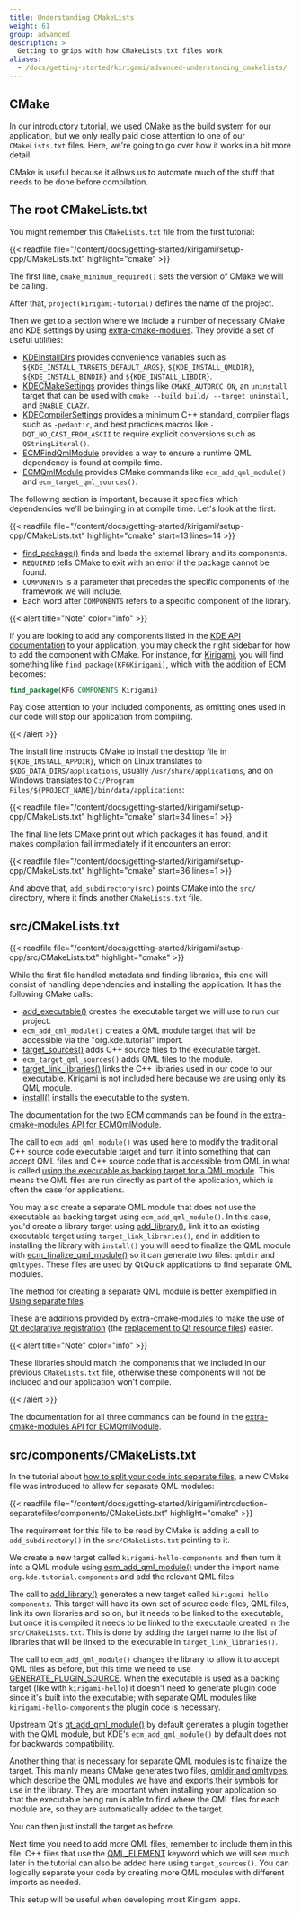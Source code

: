 ```yaml
---
title: Understanding CMakeLists
weight: 61
group: advanced
description: > 
  Getting to grips with how CMakeLists.txt files work
aliases:
  - /docs/getting-started/kirigami/advanced-understanding_cmakelists/
---
```


## CMake
In our introductory tutorial, we used [CMake](https://cmake.org/) as the build system for our application, but we only really paid close attention to one of our `CMakeLists.txt` files. Here, we're going to go over how it works in a bit more detail.

CMake is useful because it allows us to automate much of the stuff that needs to be done before compilation.

## The root CMakeLists.txt

You might remember this `CMakeLists.txt` file from the first tutorial:

{{< readfile file="/content/docs/getting-started/kirigami/setup-cpp/CMakeLists.txt" highlight="cmake" >}}

The first line, `cmake_minimum_required()` sets the version of CMake we will be calling.

After that, `project(kirigami-tutorial)` defines the name of the project.

Then we get to a section where we include a number of necessary CMake and KDE settings by using [extra-cmake-modules](https://api.kde.org/ecm/). They provide a set of useful utilities:

- [KDEInstallDirs](https://api.kde.org/ecm/kde-module/KDEInstallDirs6.html) provides convenience variables such as `${KDE_INSTALL_TARGETS_DEFAULT_ARGS}`, `${KDE_INSTALL_QMLDIR}`, `${KDE_INSTALL_BINDIR}` and `${KDE_INSTALL_LIBDIR}`.
- [KDECMakeSettings](https://api.kde.org/ecm/kde-module/KDECMakeSettings.html) provides things like `CMAKE_AUTORCC ON`, an `uninstall` target that can be used with `cmake --build build/ --target uninstall`, and `ENABLE_CLAZY`.
- [KDECompilerSettings](https://api.kde.org/ecm/kde-module/KDECMakeSettings.html) provides a minimum C++ standard, compiler flags such as `-pedantic`, and best practices macros like `-DQT_NO_CAST_FROM_ASCII` to require explicit conversions such as `QStringLiteral()`.
- [ECMFindQmlModule](https://api.kde.org/ecm/module/ECMFindQmlModule.html) provides a way to ensure a runtime QML dependency is found at compile time.
- [ECMQmlModule](https://api.kde.org/ecm/module/ECMQmlModule.html) provides CMake commands like `ecm_add_qml_module()` and `ecm_target_qml_sources()`.

The following section is important, because it specifies which dependencies we'll be bringing in at compile time. Let's look at the first:

{{< readfile file="/content/docs/getting-started/kirigami/setup-cpp/CMakeLists.txt" highlight="cmake" start=13 lines=14 >}}

- [find_package()](https://cmake.org/cmake/help/latest/command/find_package.html) finds and loads the external library and its components.
- `REQUIRED` tells CMake to exit with an error if the package cannot be found.
- `COMPONENTS` is a parameter that precedes the specific components of the framework we will include.
- Each word after `COMPONENTS` refers to a specific component of the library.

{{< alert title="Note" color="info" >}}

If you are looking to add any components listed in the [KDE API documentation](https://api.kde.org/) to your application, you may check the right sidebar for how to add the component with CMake. For instance, for [Kirigami](docs:kirigami;kirigami-index.html), you will find something like `find_package(KF6Kirigami)`, which with the addition of ECM becomes:

```cmake
find_package(KF6 COMPONENTS Kirigami)
```

Pay close attention to your included components, as omitting ones used in our code will stop our application from compiling.

{{< /alert >}}

The install line instructs CMake to install the desktop file in `${KDE_INSTALL_APPDIR}`, which on Linux translates to `$XDG_DATA_DIRS/applications`, usually `/usr/share/applications`, and on Windows translates to `C:/Program Files/${PROJECT_NAME}/bin/data/applications`:

{{< readfile file="/content/docs/getting-started/kirigami/setup-cpp/CMakeLists.txt" highlight="cmake" start=34 lines=1 >}}

The final line lets CMake print out which packages it has found, and it makes compilation fail immediately if it encounters an error:

{{< readfile file="/content/docs/getting-started/kirigami/setup-cpp/CMakeLists.txt" highlight="cmake" start=36 lines=1 >}}

And above that, `add_subdirectory(src)` points CMake into the `src/` directory, where it finds another `CMakeLists.txt` file.

## src/CMakeLists.txt

{{< readfile file="/content/docs/getting-started/kirigami/setup-cpp/src/CMakeLists.txt" highlight="cmake" >}}

While the first file handled metadata and finding libraries, this one will consist of handling dependencies and installing the application. It has the following CMake calls:

- [add_executable()](https://cmake.org/cmake/help/latest/command/add_executable.html) creates the executable target we will use to run our project.
- `ecm_add_qml_module()` creates a QML module target that will be accessible via the "org.kde.tutorial" import.
- [target_sources()](https://cmake.org/cmake/help/latest/command/target_sources.html) adds C++ source files to the executable target.
- `ecm_target_qml_sources()` adds QML files to the module.
- [target_link_libraries()](https://cmake.org/cmake/help/latest/command/target_link_libraries.html) links the C++ libraries used in our code to our executable. Kirigami is not included here because we are using only its QML module.
- [install()](https://cmake.org/cmake/help/latest/command/install.html) installs the executable to the system.

The documentation for the two ECM commands can be found in the [extra-cmake-modules API for ECMQmlModule](https://api.kde.org/ecm/module/ECMQmlModule.html).

The call to `ecm_add_qml_module()` was used here to modify the traditional C++ source code executable target and turn it into something that can accept QML files and C++ source code that is accessible from QML in what is called [using the executable as backing target for a QML module](https://doc.qt.io/qt-6/qt-add-qml-module.html#executable-as-a-qml-module). This means the QML files are run directly as part of the application, which is often the case for applications.

You may also create a separate QML module that does not use the executable as backing target using `ecm_add_qml_module()`. In this case, you'd create a library target using [add_library()](https://cmake.org/cmake/help/latest/command/add_library.html), link it to an existing executable target using `target_link_libraries()`, and in addition to installing the library with `install()` you will need to finalize the QML module with [ecm_finalize_qml_module()](https://api.kde.org/ecm/module/ECMQmlModule.html) so it can generate two files: `qmldir` and `qmltypes`. These files are used by QtQuick applications to find separate QML modules.

The method for creating a separate QML module is better exemplified in [Using separate files](/content/docs/getting-started/kirigami/introduction-separatefiles).

These are additions provided by extra-cmake-modules to make the use of [Qt declarative registration](https://doc.qt.io/qt-6.7/cmake-build-qml-application.html) (the [replacement to Qt resource files](https://doc.qt.io/qt-6/resources.html)) easier.

{{< alert title="Note" color="info" >}}

These libraries should match the components that we included in our previous `CMakeLists.txt` file, otherwise these components will not be included and our application won't compile.

{{< /alert >}}

The documentation for all three commands can be found in the [extra-cmake-modules API for ECMQmlModule](https://api.kde.org/ecm/module/ECMQmlModule.html).

## src/components/CMakeLists.txt

In the tutorial about [how to split your code into separate files](/docs/getting-started/kirigami/introduction-separatefiles#preparing-cmake-for-the-new-files), a new CMake file was introduced to allow for separate QML modules:

{{< readfile file="/content/docs/getting-started/kirigami/introduction-separatefiles/components/CMakeLists.txt" highlight="cmake" >}}

The requirement for this file to be read by CMake is adding a call to `add_subdirectory()` in the `src/CMakeLists.txt` pointing to it.

We create a new target called `kirigami-hello-components` and then turn it into a QML module using [ecm_add_qml_module()](https://api.kde.org/ecm/module/ECMQmlModule.html) under the import name `org.kde.tutorial.components` and add the relevant QML files.

The call to [add_library()](https://cmake.org/cmake/help/latest/command/add_library.html) generates a new target called `kirigami-hello-components`. This target will have its own set of source code files, QML files, link its own libraries and so on, but it needs to be linked to the executable, but once it is compiled it needs to be linked to the executable created in the `src/CMakeLists.txt`. This is done by adding the target name to the list of libraries that will be linked to the executable in `target_link_libraries()`.

The call to `ecm_add_qml_module()` changes the library to allow it to accept QML files as before, but this time we need to use [GENERATE_PLUGIN_SOURCE](https://api.kde.org/ecm/module/ECMQmlModule.html). When the executable is used as a backing target (like with `kirigami-hello`) it doesn't need to generate plugin code since it's built into the executable; with separate QML modules like `kirigami-hello-components` the plugin code is necessary.

Upstream Qt's [qt_add_qml_module()](https://doc.qt.io/qt-6/qt-add-qml-module.html#targets-and-plugin-targets) by default generates a plugin together with the QML module, but KDE's `ecm_add_qml_module()` by default does not for backwards compatibility.

Another thing that is necessary for separate QML modules is to finalize the target. This mainly means CMake generates two files, [qmldir and qmltypes](https://doc.qt.io/qt-6/qtqml-modules-qmldir.html), which describe the QML modules we have and exports their symbols for use in the library. They are important when installing your application so that the executable being run is able to find where the QML files for each module are, so they are automatically added to the target.

You can then just install the target as before.

Next time you need to add more QML files, remember to include them in this file. C++ files that use the [QML_ELEMENT](https://doc.qt.io/qt-6/qtqml-cppintegration-definetypes.html) keyword which we will see much later in the tutorial can also be added here using `target_sources()`. You can logically separate your code by creating more QML modules with different imports as needed.

This setup will be useful when developing most Kirigami apps.
